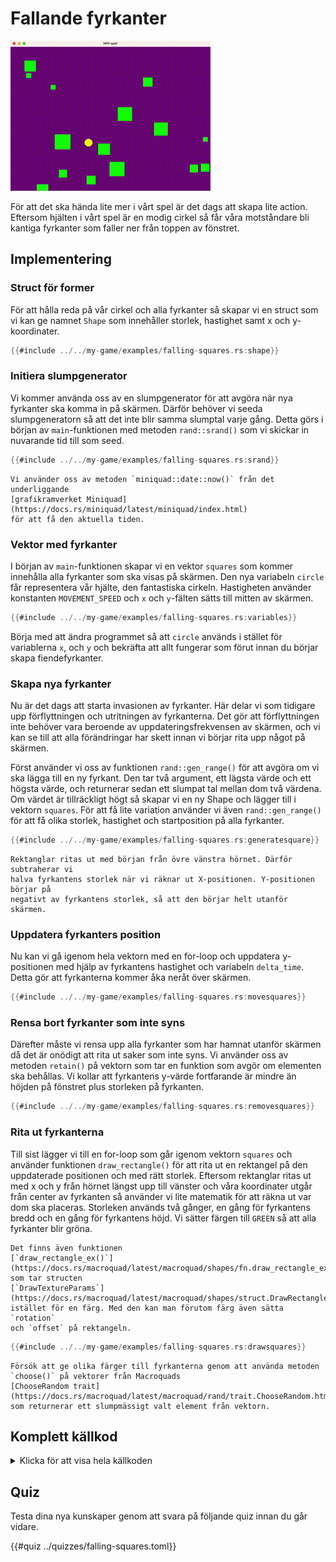 # Fallande fyrkanter

![Screenshot](images/falling-squares.gif#center)

För att det ska hända lite mer i vårt spel är det dags att skapa lite
action. Eftersom hjälten i vårt spel är en modig cirkel så får våra
motståndare bli kantiga fyrkanter som faller ner från toppen av fönstret.

## Implementering

### Struct för former

För att hålla reda på vår cirkel och alla fyrkanter så skapar vi en struct som
vi kan ge namnet `Shape` som innehåller storlek, hastighet samt x och
y-koordinater.

```rust
{{#include ../../my-game/examples/falling-squares.rs:shape}}
```

### Initiera slumpgenerator

Vi kommer använda oss av en slumpgenerator för att avgöra när nya fyrkanter
ska komma in på skärmen. Därför behöver vi seeda slumpgeneratorn så att det
inte blir samma slumptal varje gång. Detta görs i början av `main`-funktionen
med metoden `rand::srand()` som vi skickar in nuvarande tid till som seed.

```rust
{{#include ../../my-game/examples/falling-squares.rs:srand}}
```

```admonish note title="Notera"
Vi använder oss av metoden `miniquad::date::now()` från det underliggande
[grafikramverket Miniquad](https://docs.rs/miniquad/latest/miniquad/index.html)
för att få den aktuella tiden.
```

### Vektor med fyrkanter

I början av `main`-funktionen skapar vi en vektor `squares` som kommer
innehålla alla fyrkanter som ska visas på skärmen. Den nya variabeln `circle`
får representera vår hjälte, den fantastiska cirkeln. Hastigheten använder
konstanten `MOVEMENT_SPEED` och `x` och `y`-fälten sätts till mitten av
skärmen.

```rust
{{#include ../../my-game/examples/falling-squares.rs:variables}}
```

Börja med att ändra programmet så att `circle` används i stället för variablerna
`x`, och `y` och bekräfta att allt fungerar som förut innan du börjar skapa
fiendefyrkanter.

### Skapa nya fyrkanter

Nu är det dags att starta invasionen av fyrkanter. Här delar vi som tidigare
upp förflyttningen och utritningen av fyrkanterna. Det gör att förflyttningen
inte behöver vara beroende av uppdateringsfrekvensen av skärmen, och vi kan se
till att alla förändringar har skett innan vi börjar rita upp något på
skärmen.

Först använder vi oss av funktionen `rand::gen_range()` för att avgöra om vi ska
lägga till en ny fyrkant. Den tar två argument, ett lägsta värde och ett
högsta värde, och returnerar sedan ett slumpat tal mellan dom två värdena. Om
värdet är tillräckligt högt så skapar vi en ny Shape och lägger till i vektorn
`squares`. För att få lite variation använder vi även `rand::gen_range()` för
att få olika storlek, hastighet och startposition på alla fyrkanter.

```rust
{{#include ../../my-game/examples/falling-squares.rs:generatesquare}}
```

```admonish note title="Notera"
Rektanglar ritas ut med början från övre vänstra hörnet. Därför subtraherar vi
halva fyrkantens storlek när vi räknar ut X-positionen. Y-positionen börjar på
negativt av fyrkantens storlek, så att den börjar helt utanför skärmen.
```

### Uppdatera fyrkanters position

Nu kan vi gå igenom hela vektorn med en for-loop och uppdatera y-positionen
med hjälp av fyrkantens hastighet och variabeln `delta_time`. Detta gör att
fyrkanterna kommer åka neråt över skärmen.

```rust
{{#include ../../my-game/examples/falling-squares.rs:movesquares}}
```

### Rensa bort fyrkanter som inte syns

Därefter måste vi rensa upp alla fyrkanter som har hamnat utanför skärmen då
det är onödigt att rita ut saker som inte syns. Vi använder oss av metoden
`retain()` på vektorn som tar en funktion som avgör om elementen ska behållas.
Vi kollar att fyrkantens y-värde fortfarande är mindre än höjden på fönstret
plus storleken på fyrkanten.

```rust
{{#include ../../my-game/examples/falling-squares.rs:removesquares}}
```

### Rita ut fyrkanterna

Till sist lägger vi till en for-loop som går igenom vektorn `squares` och
använder funktionen `draw_rectangle()` för att rita ut en rektangel på den
uppdaterade positionen och med rätt storlek. Eftersom rektanglar ritas ut med
x och y från hörnet längst upp till vänster och våra koordinater utgår från
center av fyrkanten så använder vi lite matematik för att räkna ut var dom ska
placeras. Storleken används två gånger, en gång för fyrkantens bredd och en
gång för fyrkantens höjd. Vi sätter färgen till `GREEN` så att alla fyrkanter
blir gröna.

```admonish note title="Notera"
Det finns även funktionen
[`draw_rectangle_ex()`](https://docs.rs/macroquad/latest/macroquad/shapes/fn.draw_rectangle_ex.html)
som tar structen
[`DrawTextureParams`](https://docs.rs/macroquad/latest/macroquad/shapes/struct.DrawRectangleParams.html)
istället för en färg. Med den kan man förutom färg även sätta `rotation`
och `offset` på rektangeln.
```

```rust
{{#include ../../my-game/examples/falling-squares.rs:drawsquares}}
```

```admonish tip title="Utmaning" class="challenge"
Försök att ge olika färger till fyrkanterna genom att använda metoden
`choose()` på vektorer från Macroquads 
[ChooseRandom trait](https://docs.rs/macroquad/latest/macroquad/rand/trait.ChooseRandom.html)
som returnerar ett slumpmässigt valt element från vektorn.
```

<div class="noprint">

## Komplett källkod

<details>
  <summary>Klicka för att visa hela källkoden</summary>

```rust
{{#include ../../my-game/examples/falling-squares.rs:all}}
```
</details>
</div>

## Quiz

Testa dina nya kunskaper genom att svara på följande quiz innan du går vidare.

{{#quiz ../quizzes/falling-squares.toml}}
